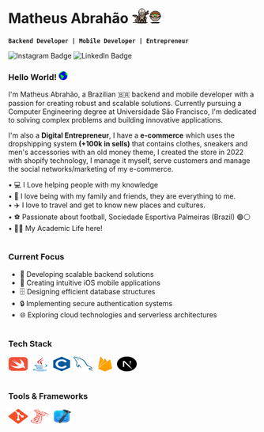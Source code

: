 # Matheus Abrahão <animated-image data-catalyst="" style="width: 30px;"><a target="_blank" rel="noopener noreferrer" href="./assets/mandalorian.gif" data-target="animated-image.originalLink"><img src="./assets/mandalorian.gif" height="30px" style="max-width: 100%; display: inline-block;" data-target="animated-image.originalImage"></a></animated-image>

**`Backend Developer | Mobile Developer | Entrepreneur`**

<p dir="auto">
  <a href="https://www.instagram.com/abrahao.dev" style="text-decoration: none;">
    <img src="https://img.shields.io/badge/Instagram-%23E4405F.svg?&style=flat-square&logo=instagram&logoColor=white&color=071A2C" alt="Instagram Badge" style="max-width: 100%;">
  </a>
  <a href="https://www.linkedin.com/in/matheus-abrah%C3%A3o-1a7aa5246/" style="text-decoration: none;">
    <img src="https://img.shields.io/badge/LinkedIn-%230071A2.svg?&style=flat-square&logo=linkedin&logoColor=white&color=071A2C" alt="LinkedIn Badge" style="max-width: 100%;">
  </a>
</p>


### Hello World! <animated-image data-catalyst="" style="width: 18px;"><a target="_blank" rel="noopener noreferrer" href="./assets/earth.gif" data-target="animated-image.originalLink"><img src="./assets/earth.gif" height="18px" style="max-width: 100%; display: inline-block;" data-target="animated-image.originalImage"></a></animated-image>
I'm Matheus Abrahão, a Brazilian 🇧🇷 backend and mobile developer with a passion for creating robust and scalable solutions. Currently pursuing a Computer Engineering degree at Universidade São Francisco, I'm dedicated to solving complex problems and building innovative applications.

I'm also a <strong>Digital Entrepreneur</strong>, I have a <strong>e-commerce</strong> which uses the dropshipping system <strong>(+100k in sells)</strong> that contains clothes, sneakers and men's accessories with an old money theme, I created the store in 2022 with shopify technology, I manage it myself, serve customers and manage the social networks/marketing of my e-commerce.

   • 💻 I Love helping people with my knowledge <br>
   • 🏡 I love being with my family and friends, they are everything to me. <br>
   • ✈️ I love to travel and get to know new places and cultures. <br>
   • ⚽ Passionate about football, Sociedade Esportiva Palmeiras (Brazil) 🟢⚪️ <br>
   • 👨‍🎓 My Academic Life here!

#

### Current Focus
- 🚀 Developing scalable backend solutions
- 📱 Creating intuitive iOS mobile applications
- 🗄️ Designing efficient database structures
- 🔒 Implementing secure authentication systems
- 🌐 Exploring cloud technologies and serverless architectures

#

### Tech Stack
<a href="#"><img align="center" alt="Swift" height="30" width="40" src="https://raw.githubusercontent.com/devicons/devicon/master/icons/swift/swift-original.svg"></a>
<a href="#"><img align="center" alt="Java" height="30" width="40" src="https://raw.githubusercontent.com/devicons/devicon/master/icons/java/java-original.svg"></a>
<a href="#"><img align="center" alt="C" height="30" width="40" src="https://raw.githubusercontent.com/devicons/devicon/master/icons/c/c-plain.svg"></a>
<a href="#"><img align="center" alt="SQL" height="30" width="40" src="https://raw.githubusercontent.com/devicons/devicon/master/icons/mysql/mysql-original.svg"></a>
<a href="#"><img align="center" alt="Firebase" height="30" width="40" src="https://raw.githubusercontent.com/devicons/devicon/master/icons/firebase/firebase-plain.svg"></a>
<a href="#"><img align="center" alt="Next.js" height="30" width="40" src="https://raw.githubusercontent.com/devicons/devicon/master/icons/nextjs/nextjs-original.svg"></a>

#

### Tools & Frameworks
<a href="#"><img align="center" alt="Git" height="30" width="40" src="https://raw.githubusercontent.com/devicons/devicon/master/icons/git/git-original.svg"></a>
<a href="#"><img align="center" alt="Microsoft SQL Server" height="30" width="40" src="https://raw.githubusercontent.com/devicons/devicon/master/icons/microsoftsqlserver/microsoftsqlserver-plain.svg"></a>
<a href="#"><img align="center" alt="Xcode" height="30" width="40" src="https://raw.githubusercontent.com/devicons/devicon/master/icons/xcode/xcode-original.svg"></a>
